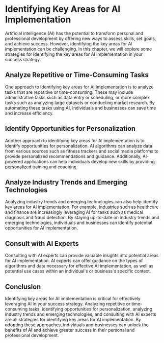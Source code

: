 Identifying Key Areas for AI Implementation
=====================================================================================

Artificial intelligence (AI) has the potential to transform personal and professional development by offering new ways to assess skills, set goals, and achieve success. However, identifying the key areas for AI implementation can be challenging. In this chapter, we will explore some strategies for identifying the key areas for AI implementation in your success strategy.

Analyze Repetitive or Time-Consuming Tasks
------------------------------------------

One approach to identifying key areas for AI implementation is to analyze tasks that are repetitive or time-consuming. These may include administrative tasks such as data entry or scheduling, or more complex tasks such as analyzing large datasets or conducting market research. By automating these tasks using AI, individuals and businesses can save time and increase efficiency.

Identify Opportunities for Personalization
------------------------------------------

Another approach to identifying key areas for AI implementation is to identify opportunities for personalization. AI algorithms can analyze data from various sources such as fitness trackers and social media platforms to provide personalized recommendations and guidance. Additionally, AI-powered applications can help individuals develop new skills by providing personalized training and coaching.

Analyze Industry Trends and Emerging Technologies
-------------------------------------------------

Analyzing industry trends and emerging technologies can also help identify key areas for AI implementation. For example, industries such as healthcare and finance are increasingly leveraging AI for tasks such as medical diagnosis and fraud detection. By staying up-to-date on industry trends and emerging technologies, individuals and businesses can identify potential opportunities for AI implementation.

Consult with AI Experts
-----------------------

Consulting with AI experts can provide valuable insights into potential areas for AI implementation. AI experts can offer guidance on the types of algorithms and data necessary for effective AI implementation, as well as potential use cases within an individual's or business's specific context.

Conclusion
----------

Identifying key areas for AI implementation is critical for effectively leveraging AI in your success strategy. Analyzing repetitive or time-consuming tasks, identifying opportunities for personalization, analyzing industry trends and emerging technologies, and consulting with AI experts are all strategies for identifying key areas for AI implementation. By adopting these approaches, individuals and businesses can unlock the benefits of AI and achieve greater success in their personal and professional development.

